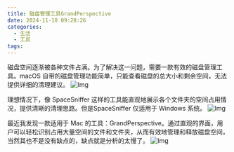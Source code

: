 ```yaml
---
title: 磁盘管理工具GrandPerspective
date: 2024-11-18 09:28:26
categories:
  - 生活
  - 工具
tags:
---
```

磁盘空间逐渐被各种文件占满。为了解决这一问题，需要一款有效的磁盘管理工具。macOS 自带的磁盘管理功能简单，只能查看磁盘的总大小和剩余空间，无法提供详细的清理建议。
![Img](img_20241118094835_3.png)

理想情况下，像 SpaceSniffer 这样的工具能直观地展示各个文件夹的空间占用情况，提供清晰的清理思路。但是SpaceSniffer 仅适用于 Windows 系统。
![Img](img_20241118093929_2.png)

最近我发现一款适用于 Mac 的工具：GrandPerspective。通过直观的界面，用户可以轻松识别占用大量空间的文件和文件夹，从而有效地管理和释放磁盘空间，当然其也不是没有缺点的，缺点就是分析的太慢了。
![Img](img_20241118095439_4.png)


